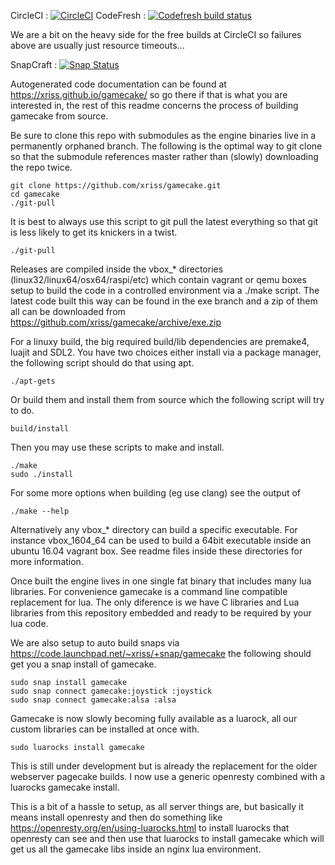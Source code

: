 
CircleCI : [![CircleCI](https://circleci.com/gh/xriss/gamecake.svg?style=svg)](https://circleci.com/gh/xriss/gamecake)
CodeFresh : [![Codefresh build status]( https://g.codefresh.io/api/badges/pipeline/wetgenes/gamecake%2Fbuild?type=cf-1)]( https://g.codefresh.io/public/accounts/wetgenes/pipelines/new/601e4172aa20d91143f50d90)

We are a bit on the heavy side for the free builds at CircleCI so failures above are usually just resource timeouts...

SnapCraft : [![Snap Status](https://build.snapcraft.io/badge/xriss/gamecake.svg)](https://build.snapcraft.io/user/xriss/gamecake)


Autogenerated code documentation can be found at 
https://xriss.github.io/gamecake/ so go there if that is what you are 
interested in, the rest of this readme concerns the process of building 
gamecake from source.


Be sure to clone this repo with submodules as the engine binaries live 
in a permanently orphaned branch. The following is the optimal way to 
git clone so that the submodule references master rather than 
(slowly) downloading the repo twice.

	git clone https://github.com/xriss/gamecake.git
	cd gamecake
	./git-pull

It is best to always use this script to git pull the latest everything 
so that git is less likely to get its knickers in a twist.

	./git-pull



Releases are compiled inside the vbox_* directories 
(linux32/linux64/osx64/raspi/etc) which contain vagrant or qemu boxes 
setup to build the code in a controlled environment via a ./make 
script. The latest code built this way can be found in the exe branch 
and a zip of them all can be downloaded from 
https://github.com/xriss/gamecake/archive/exe.zip



For a linuxy build, the big required build/lib dependencies are 
premake4, luajit and SDL2. You have two choices either install via a 
package manager, the following script should do that using apt.

	./apt-gets

Or build them and install them from source which the following script 
will try to do.

	build/install


Then you may use these scripts to make and install.

	./make
	sudo ./install

For some more options when building (eg use clang) see the output of

	./make --help


Alternatively any vbox_* directory can build a specific executable. For 
instance vbox_1604_64 can be used to build a 64bit executable inside an 
ubuntu 16.04 vagrant box. See readme files inside these directories for 
more information.


Once built the engine lives in one single fat binary that includes many 
lua libraries. For convenience gamecake is a command line compatible 
replacement for lua. The only diference is we have C libraries and Lua 
libraries from this repository embedded and ready to be required by 
your lua code.


We are also setup to auto build snaps via 
https://code.launchpad.net/~xriss/+snap/gamecake the following should 
get you a snap install of gamecake.

	sudo snap install gamecake
	sudo snap connect gamecake:joystick :joystick
	sudo snap connect gamecake:alsa :alsa


Gamecake is now slowly becoming fully available as a luarock, all our 
custom libraries can be installed at once with.

	sudo luarocks install gamecake
	
This is still under development but is already the replacement for the 
older webserver pagecake builds. I now use a generic openresty combined 
with a luarocks gamecake install.

This is a bit of a hassle to setup, as all server things are, but 
basically it means install openresty and then do something like 
https://openresty.org/en/using-luarocks.html to install luarocks that 
openresty can see and then use that luarocks to install gamecake which 
will get us all the gamecake libs inside an nginx lua environment.

